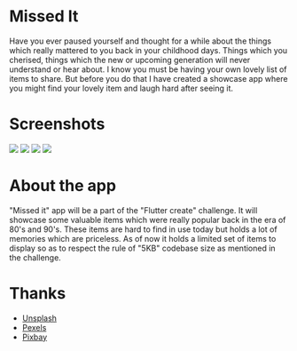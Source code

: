# Missed It

Have you ever paused yourself and thought for a while about the things which really mattered to you back in your childhood days. Things which you cherised, things which the new or upcoming generation will never understand or hear about. I know you must be having your own lovely list of items to share. But before you do that I have created a showcase app where you might find your lovely item and laugh hard after seeing it. 

# Screenshots

![](https://user-images.githubusercontent.com/14856659/55736185-717dfe00-5a40-11e9-8545-149b4b14402f.png)
![](https://user-images.githubusercontent.com/14856659/55736266-9c685200-5a40-11e9-8096-be47c326db55.png)
![](https://user-images.githubusercontent.com/14856659/55736278-a5592380-5a40-11e9-8280-54378d4857fb.png)
![](https://user-images.githubusercontent.com/14856659/55736289-aab66e00-5a40-11e9-9e9b-5dd50d39b267.png)



# About the app

"Missed it" app will be a part of the "Flutter create" challenge. It will showcase some valuable items which were really popular back in the era of 80's and 90's. These items are hard to find in use today but holds a lot of memories which are priceless. As of now it holds a limited set of items to display so as to respect the rule of "5KB" codebase size as mentioned in the challenge. 


# Thanks

* [Unsplash](https://unsplash.com/)
* [Pexels](https://www.pexels.com/)
* [Pixbay](https://pixabay.com/)
